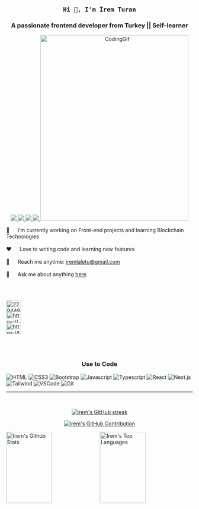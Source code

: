<!-- Intro  -->
<br />

<h3 align="center">
        <samp>Hi 👋, I'm
                <b>İrem Turan</b>
        </samp>
        <h3 align="center">A passionate frontend developer from Turkey || Self-learner </h3>
</h3>


<p align="center">
 <a href="https://iremlaletu.vercel.app" target="blank">
  <img src="https://img.shields.io/badge/Website-DC143C?style=for-the-badge&logo=medium&logoColor=white"/>
 </a>
 <a href="https://www.linkedin.com/in/iremlaletu" target="_blank">
  <img src="https://img.shields.io/badge/LinkedIn-0077B5?style=for-the-badge&logo=linkedin&logoColor=white"/>
 </a>

 <a href="https://twitter.com/iremlaletu" target="_blank">
  <img src="https://img.shields.io/badge/Twitter-1DA1F2?style=for-the-badge&logo=twitter&logoColor=white"/>
 </a>
 <a href="https://www.instagram.com/iremlaletu" target="_blank">
  <img src="https://img.shields.io/badge/Instagram-fe4164?style=for-the-badge&logo=instagram&logoColor=white"/>
 </a> 
 
 <img alt="CodingGif" width="400" height="500" src="https://cdnb.artstation.com/p/assets/images/images/028/991/999/original/anna-havrylyukh-.gif?1596125112">
 
<br/>

<p>

 🔭 &emsp; I’m currently working on Front-end projects and learning Blockchain Technologies<br/><br/>
 ❤️ &emsp; Love to writing code and learning new features<br/><br/>
 📧 &emsp; Reach me anytime: iremlaletu@gmail.com<br/><br/>
 💬 &emsp; Ask me about anything [here](https://github.com/iremlaletu/iremlaletu/issues)

</p>

<br/>
<br/>

<p text align ="left">
<a href="https://stackoverflow.com/users/22944904" target="blank"><img align="center" src="https://raw.githubusercontent.com/rahuldkjain/github-profile-readme-generator/master/src/images/icons/Social/stack-overflow.svg" alt="22944904" height="30" width="40" /></a>
<br/>
<a href="https://www.hackerrank.com/profile/iremlaletu" target="blank"><img align="center" src="https://raw.githubusercontent.com/rahuldkjain/github-profile-readme-generator/master/src/images/icons/Social/hackerrank.svg" alt="https://www.hackerrank.com/profile/iremlaletu" height="30" width="40" /></a>
<br/>
<a href="https://leetcode.com/iremlaletu/" target="blank"><img align="center" src="https://raw.githubusercontent.com/rahuldkjain/github-profile-readme-generator/master/src/images/icons/Social/leet-code.svg" alt="https://leetcode.com/iremlaletu/" height="30" width="40" /></a>
</p>

<br/>
<br/>

<h3 text align="center"> Use to Code</h3>

![HTML](https://img.shields.io/badge/HTML5-E34F26?style=for-the-badge&logo=html5&logoColor=white)
![CSS3](https://img.shields.io/badge/CSS3-1572B6?style=for-the-badge&logo=css3&logoColor=white)
![Bootstrap](https://img.shields.io/badge/Bootstrap-563D7C?style=for-the-badge&logo=bootstrap&logoColor=white)
![Javascript](https://img.shields.io/badge/Javascript-F0DB4F?style=for-the-badge&labelColor=black&logo=javascript&logoColor=F0DB4F)
![Typescript](https://img.shields.io/badge/Typescript-007acc?style=for-the-badge&labelColor=black&logo=typescript&logoColor=007acc)
![React](https://img.shields.io/badge/-React-61DBFB?style=for-the-badge&labelColor=black&logo=react&logoColor=61DBFB)
![Next.js](https://img.shields.io/badge/next.js-000000?style=for-the-badge&logo=nextdotjs&logoColor=white)
![Tailwind](https://img.shields.io/badge/Tailwind_CSS-092749?style=for-the-badge&logo=tailwindcss&logoColor=06B6D4&labelColor=000000)
![VSCode](https://img.shields.io/badge/Visual_Studio-0078d7?style=for-the-badge&logo=visual%20studio&logoColor=white)
![Git](https://img.shields.io/badge/Git-F05032?style=for-the-badge&logo=git&logoColor=white)


<!-- ![Ant-Design](https://img.shields.io/badge/AntDesign-0170FE?style=for-the-badge&logo=antdesign&logoColor=white) -->

<hr/>
<br/>

<p align="center">
  <a href="https://github.com/iremlaletu">
    <img src="https://github-readme-streak-stats.herokuapp.com/?user=iremlaletu&theme=radical&border=7F3FBF&background=0D1117" alt="irem's GitHub streak"/>
  </a>
</p>

<p align="center">
  <a href="https://github.com/iremlaletu">
    <img src="https://github-profile-summary-cards.vercel.app/api/cards/profile-details?username=iremlaletu&theme=radical" alt="irem's GitHub Contribution"/>
  </a>
</p>

<a> 
    <a href="https://github.com/iremlaletu"><img alt="Irem's Github Stats" src="https://denvercoder1-github-readme-stats.vercel.app/api?username=iremlaletu&show_icons=true&count_private=true&theme=react&border_color=7F3FBF&bg_color=0D1117&title_color=F85D7F&icon_color=F8D866" height="192px" width="49.5%"/></a>
  <a href="https://github.com/iremlaletu"><img alt="Irem's Top Languages" src="https://denvercoder1-github-readme-stats.vercel.app/api/top-langs/?username=iremlaletu&langs_count=8&layout=compact&theme=react&border_color=7F3FBF&bg_color=0D1117&title_color=F85D7F&icon_color=F8D866" height="192px" width="49.5%"/></a>
  <br/>
</a>
